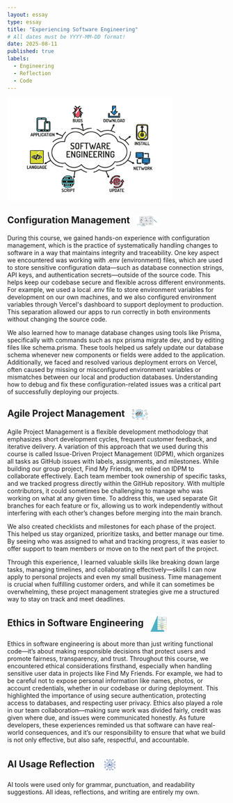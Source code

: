 ```yaml
---
layout: essay
type: essay
title: "Experiencing Software Engineering"
# All dates must be YYYY-MM-DD format!
date: 2025-08-11
published: true
labels:
  - Engineering
  - Reflection
  - Code
---
```

<img width="380px" class="rounded float-start pe-3" src="../img/Reflection-Software-Engineering/Software-Engineering.png">
  
## Configuration Management <img src="../img/Reflection-Software-Engineering/what-is-configuration-management.png" width="50px" style="vertical-align: middle; margin-left: 10px;">

During this course, we gained hands-on experience with configuration management, which is the practice of systematically handling changes to software in a way that maintains integrity and traceability. One key aspect we encountered was working with .env (environment) files, which are used to store sensitive configuration data—such as database connection strings, API keys, and authentication secrets—outside of the source code. This helps keep our codebase secure and flexible across different environments. For example, we used a local .env file to store environment variables for development on our own machines, and we also configured environment variables through Vercel's dashboard to support deployment to production. This separation allowed our apps to run correctly in both environments without changing the source code.

We also learned how to manage database changes using tools like Prisma, specifically with commands such as npx prisma migrate dev, and by editing files like schema.prisma. These tools helped us safely update our database schema whenever new components or fields were added to the application. Additionally, we faced and resolved various deployment errors on Vercel, often caused by missing or misconfigured environment variables or mismatches between our local and production databases. Understanding how to debug and fix these configuration-related issues was a critical part of successfully deploying our projects.

## Agile Project Management <img src="../img/Reflection-Software-Engineering/implementing-agile-project-management.png" width="40px" style="vertical-align: middle; margin-left: 10px;">

Agile Project Management is a flexible development methodology that emphasizes short development cycles, frequent customer feedback, and iterative delivery. A variation of this approach that we used during this course is called Issue-Driven Project Management (IDPM), which organizes all tasks as GitHub issues with labels, assignments, and milestones. While building our group project, Find My Friends, we relied on IDPM to collaborate effectively. Each team member took ownership of specific tasks, and we tracked progress directly within the GitHub repository. With multiple contributors, it could sometimes be challenging to manage who was working on what at any given time. To address this, we used separate Git branches for each feature or fix, allowing us to work independently without interfering with each other’s changes before merging into the main branch.

We also created checklists and milestones for each phase of the project. This helped us stay organized, prioritize tasks, and better manage our time. By seeing who was assigned to what and tracking progress, it was easier to offer support to team members or move on to the next part of the project.

Through this experience, I learned valuable skills like breaking down large tasks, managing timelines, and collaborating effectively—skills I can now apply to personal projects and even my small business. Time management is crucial when fulfilling customer orders, and while it can sometimes be overwhelming, these project management strategies give me a structured way to stay on track and meet deadlines.

## Ethics in Software Engineering <img src="../img/Reflection-Software-Engineering/images.jpg" width="40px" style="vertical-align: middle; margin-left: 10px;">

Ethics in software engineering is about more than just writing functional code—it’s about making responsible decisions that protect users and promote fairness, transparency, and trust. Throughout this course, we encountered ethical considerations firsthand, especially when handling sensitive user data in projects like Find My Friends. For example, we had to be careful not to expose personal information like names, photos, or account credentials, whether in our codebase or during deployment. This highlighted the importance of using secure authentication, protecting access to databases, and respecting user privacy. Ethics also played a role in our team collaboration—making sure work was divided fairly, credit was given where due, and issues were communicated honestly. As future developers, these experiences reminded us that software can have real-world consequences, and it’s our responsibility to ensure that what we build is not only effective, but also safe, respectful, and accountable.

## AI Usage Reflection <img src="../img/typescript/AI.png" width="40px" style="vertical-align: middle; margin-left: 10px;">

AI tools were used only for grammar, punctuation, and readability suggestions. All ideas, reflections, and writing are entirely my own.
